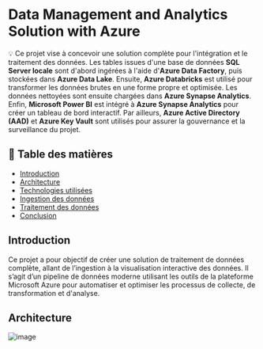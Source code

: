 # Data Management and Analytics Solution with Azure

💡 Ce projet vise à concevoir une solution complète pour l'intégration et le traitement des données. Les tables issues d'une base de données **SQL Server locale** sont d'abord ingérées à l'aide d'**Azure Data Factory**, puis stockées dans **Azure Data Lake**. Ensuite, **Azure Databricks** est utilisé pour transformer les données brutes en une forme propre et optimisée. Les données nettoyées sont ensuite chargées dans **Azure Synapse Analytics**. Enfin, **Microsoft Power BI** est intégré à **Azure Synapse Analytics** pour créer un tableau de bord interactif. Par ailleurs, **Azure Active Directory (AAD)** et **Azure Key Vault** sont utilisés pour assurer la gouvernance et la surveillance du projet.

## 📖 Table des matières
- [Introduction](#introduction)
- [Architecture](#architecture)
- [Technologies utilisées](#technologies-utilisées)
- [Ingestion des données](#ingestion-des-données)
- [Traitement des données](#traitement-des-données)
- [Conclusion](#conclusion)

## Introduction
Ce projet a pour objectif de créer une solution de traitement de données complète, allant de l’ingestion à la visualisation interactive des données. Il s’agit d’un pipeline de données moderne utilisant les outils de la plateforme Microsoft Azure pour automatiser et optimiser les processus de collecte, de transformation et d'analyse.

## Architecture
![image](https://github.com/user-attachments/assets/6b310dae-9056-4e9b-a2c6-587912463414)

